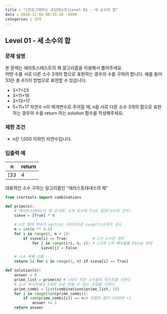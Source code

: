 ```yaml
---
title : "[프로그래머스 코딩테스트]Level 01 - 세 소수의 합"
data : 2020-12-04 00:15:28 -0400
categories : 코테
---
```

## Level 01 - 세 소수의 합
### 문제 설명
본 문제는 에라토스테스트의 체 알고리즘을 이용해서 풀어주세요.<br>
어떤 수를 서로 다른 소수 3개의 합으로 표현하는 경우의 수를 구하려 합니다. 예를 들어 33은 총 4가지 방법으로 표현할 수 있습니다.<br>
- 3+7+23
- 3+11+19
- 3+13+17
- 5+11+17
자연수 n이 매개변수로 주어질 때, n을 서로 다른 소수 3개의 합으로 표현하는 경우의 수를 return 하는 solution 함수를 작성해주세요.<br>

### 제한 조건
- n은 1,000 이하인 자연수입니다.

### 입출력 예

|n|return|
|---|---|
[33|4|

대표적인 소수 구하는 알고리즘인 "에라스토테네스의 체"<br>
```python
from itertools import combinations

def prime(n):
    # 에라토스테네스의 체 초기화: n개 요소에 True 설정(소수로 간주)
    sieve = [True] * n

    # n의 최대 약수가 sqrt(n) 이하이므로 i=sqrt(n)까지 검사
    m = int(n ** 0.5)
    for i in range(2, m + 1):
        if sieve[i] == True:           # i가 소수인 경우
            for j in range(i+i, n, i): # i이후 i의 배수들을 False 판정
                sieve[j] = False

    # 소수 목록 산출
    return [i for i in range(2, n) if sieve[i] == True]

def solution(n):
    answer = 0
    prime_list = prime(n) # n보다 작은 소수들의 리스트를 구한다
    # 소수 리스트에서 3개의 수로 만들 수 있는 조합을 구한다.
    prime_combi = list(combinations(prime_list, 3))
    for i in range(len(prime_combi)):
        if sum(prime_combi[i]) == n:# 조합의 합이 n이라면 +1
            answer += 1
    return answer
```